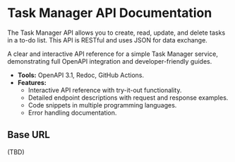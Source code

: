 # Task Manager API Documentation

The Task Manager API allows you to create, read, update, and delete tasks in a to-do list. This API is RESTful and uses JSON for data exchange.

A clear and interactive API reference for a simple Task Manager service, demonstrating full OpenAPI integration and developer-friendly guides.

*   **Tools:** OpenAPI 3.1, Redoc, GitHub Actions.
*   **Features:**
    *   Interactive API reference with try-it-out functionality.
    *   Detailed endpoint descriptions with request and response examples.
    *   Code snippets in multiple programming languages.
    *   Error handling documentation.

## Base URL

(TBD)